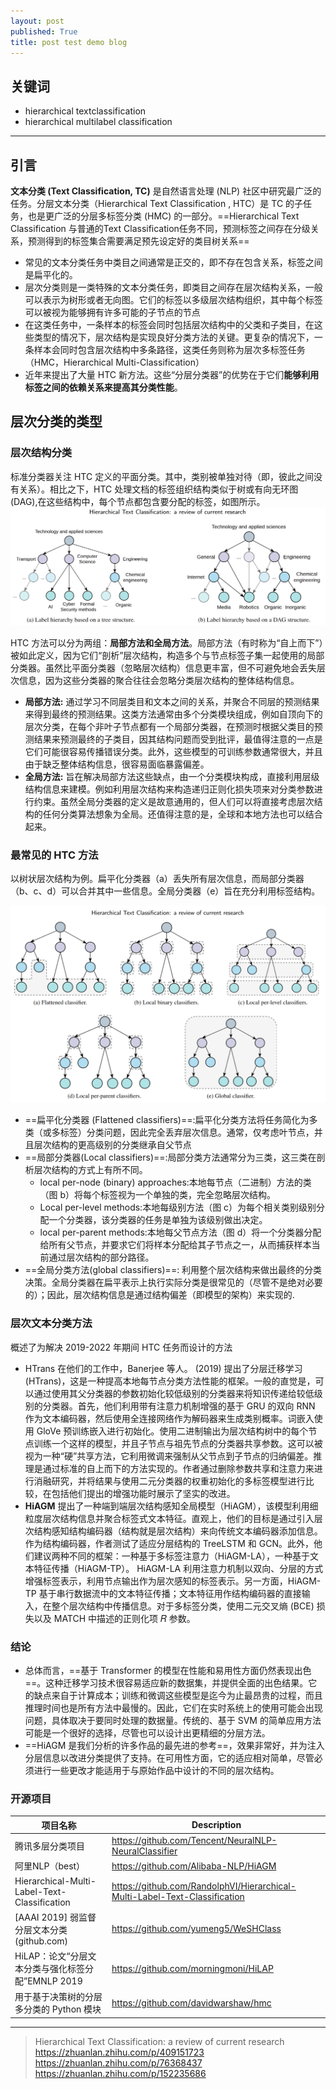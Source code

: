 ```yaml
---
layout: post
published: True
title: post test demo blog
---
```

## 关键词

- hierarchical textclassification
- hierarchical multilabel classification

* * *

## 引言

**文本分类 (Text Classification, TC)** 是自然语言处理 (NLP) 社区中研究最广泛的任务。分层文本分类（Hierarchical Text Classification , HTC）是 TC 的子任务，也是更广泛的分层多标签分类 (HMC) 的一部分。==Hierarchical Text Classification 与普通的Text Classification任务不同，预测标签之间存在分级关系，预测得到的标签集合需要满足预先设定好的类目树关系==

- 常见的文本分类任务中类目之间通常是正交的，即不存在包含关系，标签之间是扁平化的。
- 层次分类则是一类特殊的文本分类任务，即类目之间存在层次结构关系，一般可以表示为树形或者无向图。它们的标签以多级层次结构组织，其中每个标签可以被视为能够拥有许多可能的子节点的节点
- 在这类任务中，一条样本的标签会同时包括层次结构中的父类和子类目，在这些类型的情况下，层次结构是实现良好分类方法的关键。更复杂的情况下，一条样本会同时包含层次结构中多条路径，这类任务则称为层次多标签任务（HMC，Hierarchical Multi-Classification）
- 近年来提出了大量 HTC 新方法。这些“分层分类器”的优势在于它们**能够利用标签之间的依赖关系来提高其分类性能**。

## 层次分类的类型

### 层次结构分类

标准分类器关注 HTC 定义的平面分类。其中，类别被单独对待（即，彼此之间没有关系）。相比之下，HTC 处理文档的标签组织结构类似于树或有向无环图 (DAG),在这些结构中，每个节点都包含要分配的标签，如图所示。  
![分层结构的标签](https://github.com/Walker-DJ1/Walker-DJ1.github.io/blob/master/image_data/01Hierarchical%20Text%20Classification/fig1.png?raw=true)

HTC 方法可以分为两组：**局部方法和全局方法**。局部方法（有时称为“自上而下”）被如此定义，因为它们“剖析”层次结构，构造多个与节点标签子集一起使用的局部分类器。虽然比平面分类器（忽略层次结构）信息更丰富，但不可避免地会丢失层次信息，因为这些分类器的聚合往往会忽略分类层次结构的整体结构信息。

- **局部方法:** 通过学习不同层类目和文本之间的关系，并聚合不同层的预测结果来得到最终的预测结果。这类方法通常由多个分类模块组成，例如自顶向下的层次分类，在每个非叶子节点都有一个局部分类器，在预测时根据父类目的预测结果来预测最终的子类目，因其结构问题而受到批评，最值得注意的一点是它们可能很容易传播错误分类。此外，这些模型的可训练参数通常很大，并且由于缺乏整体结构信息，很容易面临暴露偏差。
- **全局方法:** 旨在解决局部方法这些缺点，由一个分类模块构成，直接利用层级结构信息来建模。例如利用层次结构来构造递归正则化损失项来对分类参数进行约束。虽然全局分类器的定义是故意通用的，但人们可以将直接考虑层次结构的任何分类算法想象为全局。还值得注意的是，全球和本地方法也可以结合起来。

### 最常见的 HTC 方法

以树状层次结构为例。扁平化分类器（a）丢失所有层次信息，而局部分类器（b、c、d）可以合并其中一些信息。全局分类器（e）旨在充分利用标签结构。

![分层结构的标签](https://github.com/Walker-DJ1/Walker-DJ1.github.io/blob/master/image_data/01Hierarchical%20Text%20Classification/fig2.png?raw=true)

- ==扁平化分类器 (Flattened classifiers)==:扁平化分类方法将任务简化为多类（或多标签）分类问题，因此完全丢弃层次信息。通常，仅考虑叶节点，并且层次结构的更高级别的分类继承自父节点
- ==局部分类器(Local classifiers)==:局部分类方法通常分为三类，这三类在剖析层次结构的方式上有所不同。
    - local per-node (binary) approaches:本地每节点（二进制）方法的类（图 b）将每个标签视为一个单独的类，完全忽略层次结构。
    - Local per-level methods:本地每级别方法（图 c）为每个相关类别级别分配一个分类器，该分类器的任务是单独为该级别做出决定。
    - local per-parent methods:本地每父节点方法（图 d）将一个分类器分配给所有父节点，并要求它们将样本分配给其子节点之一，从而捕获样本当前通过层次结构的部分路径。
- ==全局分类方法(global classifiers)==: 利用整个层次结构来做出最终的分类决策。全局分类器在扁平表示上执行实际分类是很常见的（尽管不是绝对必要的）；因此，层次结构信息是通过结构偏差（即模型的架构）来实现的.

### 层次文本分类方法

概述了为解决 2019-2022 年期间 HTC 任务而设计的方法

- HTrans 在他们的工作中，Banerjee 等人。 (2019) 提出了分层迁移学习 (HTrans)，这是一种提高本地每节点分类方法性能的框架。一般的直觉是，可以通过使用其父分类器的参数初始化较低级别的分类器来将知识传递给较低级别​​的分类器。首先，他们利用带有注意力机制增强的基于 GRU 的双向 RNN 作为文本编码器，然后使用全连接网络作为解码器来生成类别概率。词嵌入使用 GloVe 预训练嵌入进行初始化。使用二进制输出为层次结构树中的每个节点训练一个这样的模型，并且子节点与祖先节点的分类器共享参数。这可以被视为一种“硬”共享方法，它利用微调来强制从父节点到子节点的归纳偏差。推理是通过标准的自上而下的方法实现的。作者通过删除参数共享和注意力来进行消融研究，并将结果与​​使用二元分类器的权重初始化的多标签模型进行比较，在包括他们提出的增强功能时展示了坚实的改进。
- **HiAGM** 提出了一种端到端层次结构感知全局模型（HiAGM），该模型利用细粒度层次结构信息并聚合标签式文本特征。直观上，他们的目标是通过引入层次结构感知结构编码器（结构就是层次结构）来向传统文本编码器添加信息。作为结构编码器，作者测试了适应分层结构的 TreeLSTM 和 GCN。此外，他们建议两种不同的框架：一种基于多标签注意力（HiAGM-LA），一种基于文本特征传播（HiAGM-TP）。 HiAGM-LA 利用注意力机制以双向、分层的方式增强标签表示，利用节点输出作为层次感知的标签表示。另一方面，HiAGM-TP 基于串行数据流中的文本特征传播；文本特征用作结构编码器的直接输入，在整个层次结构中传播信息。对于多标签分类，使用二元交叉熵 (BCE) 损失以及 MATCH 中描述的正则化项 𝑅 参数。

### 结论

- 总体而言，==基于 Transformer 的模型在性能和易用性方面仍然表现出色==。这种迁移学习技术很容易适应新的数据集，并提供全面的出色结果。它的缺点来自于计算成本；训练和微调这些模型是迄今为止最昂贵的过程，而且推理时间也是所有方法中最慢的。因此，它们在实时系统上的使用可能会出现问题，具体取决于要同时处理的数据量。传统的、基于 SVM 的简单应用方法可能是一个很好的选择，尽管也可以设计出更精细的分层方法。
- ==HiAGM 是我们分析的许多作品的最先进的参考==，效果非常好，并为注入分层信息以改进分类提供了支持。在可用性方面，它的适应相对简单，尽管必须进行一些更改才能适用于与原始作品中设计的不同的层次结构。

### 开源项目

| 项目名称 | Description |
| --- | --- |
| 腾讯多层分类项目 |https://github.com/Tencent/NeuralNLP-NeuralClassifier |
| 阿里NLP（best） |https://github.com/Alibaba-NLP/HiAGM |
| Hierarchical-Multi-Label-Text-Classification | https://github.com/RandolphVI/Hierarchical-Multi-Label-Text-Classification|
| [AAAI 2019] 弱监督分层文本分类 (github.com) |https://github.com/yumeng5/WeSHClass|
| HiLAP：论文“分层文本分类与强化标签分配”EMNLP 2019 | https://github.com/morningmoni/HiLAP|
| 用于基于决策树的分层多分类的 Python 模块 | https://github.com/davidwarshaw/hmc |


* * *

> Hierarchical Text Classification: a review of current research  
> https://zhuanlan.zhihu.com/p/409151723  
> https://zhuanlan.zhihu.com/p/76368437  
> https://zhuanlan.zhihu.com/p/152235686
